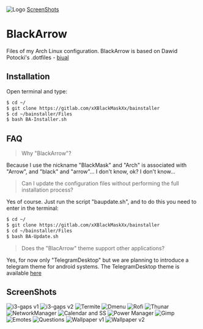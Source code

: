 ![Logo](https://gitlab.com/xXBlackMaskXx/basss/raw/master/ScreenShots/BlackArrow.png)
[ScreenShots](#screenshots)

# BlackArrow

Files of my Arch Linux configuration. BlackArrow is based on Dawid Potocki's .dotfiles - [biual](https://gitlab.com/dawidpotocki/biual)

## Installation

Open terminal and type:

```bash
$ cd ~/
$ git clone https://gitlab.com/xXBlackMaskXx/bainstaller
$ cd ~/bainstaller/Files
$ bash BA-Installer.sh
```

## FAQ

> Why "BlackArrow"?

Because I use the nickname "BlackMask" and "Arch" is associated with "Arrow", and "black" and "arrow"... I don't know, ok? I don't know...

> Can I update the configuration files without performing the full installation process?

Yes of course. Just run the script "baupdate.sh", and to do this you need to enter in the terminal:
```bash
$ cd ~/
$ git clone https://gitlab.com/xXBlackMaskXx/bainstaller
$ cd ~/bainstaller/Files
$ bash BA-Update.sh
```

> Does the "BlacArrow" theme support other applications?

Yes, for now only "TelegramDesktop" but we are planning to introduce a telegram theme for android systems. The TelegramDesktop theme is available [here](https://t.me/BATheme)

## ScreenShots

![i3-gaps v1](https://gitlab.com/xXBlackMaskXx/basss/raw/master/ScreenShots/i3-gaps%20v1.png)
![i3-gaps v2](https://gitlab.com/xXBlackMaskXx/basss/raw/master/ScreenShots/i3-gaps%20v2.png)
![Termite](https://gitlab.com/xXBlackMaskXx/basss/raw/master/ScreenShots/Termite.png)
![Dmenu](https://gitlab.com/xXBlackMaskXx/basss/raw/master/ScreenShots/Dmenu.png)
![Rofi](https://gitlab.com/xXBlackMaskXx/basss/raw/master/ScreenShots/Rofi.png)
![Thunar](https://gitlab.com/xXBlackMaskXx/basss/raw/master/ScreenShots/Thunar.png)
![NetworkManager](https://gitlab.com/xXBlackMaskXx/basss/raw/master/ScreenShots/NetworkManager.png)
![Calendar and SS](https://gitlab.com/xXBlackMaskXx/basss/raw/master/ScreenShots/Calendar%20and%20screenshot.png)
![Power Manager](https://gitlab.com/xXBlackMaskXx/basss/raw/master/ScreenShots/Power%20manager.png)
![Gimp](https://gitlab.com/xXBlackMaskXx/basss/raw/master/ScreenShots/Gimp.png)
![Emotes](https://gitlab.com/xXBlackMaskXx/basss/raw/master/ScreenShots/Emotes.png)
![Questions](https://gitlab.com/xXBlackMaskXx/basss/raw/master/ScreenShots/questions.png)
![Wallpaper v1](https://gitlab.com/xXBlackMaskXx/basss/raw/master/ScreenShots/Wallpaper%20v1.png)
![Wallpaper v2](https://gitlab.com/xXBlackMaskXx/basss/raw/master/ScreenShots/Wallpaper%20v2.png)
